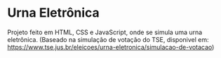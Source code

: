 # Urna Eletrônica

Projeto feito em HTML, CSS e JavaScript, onde se simula uma urna eletrônica. 
(Baseado na simulação de votação do TSE, disponivel em: https://www.tse.jus.br/eleicoes/urna-eletronica/simulacao-de-votacao) 
